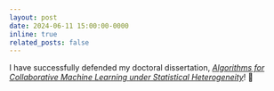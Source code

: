```yaml
---
layout: post
date: 2024-06-11 15:00:00-0000
inline: true
related_posts: false
---
```


I have successfully defended my doctoral dissertation, <em>[Algorithms for Collaborative Machine Learning under Statistical Heterogeneity](http://arxiv.org/abs/2408.00050)</em>! :partying_face:
